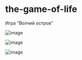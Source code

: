 # the-game-of-life
Игра "Волчий остров"


![image](https://user-images.githubusercontent.com/44696785/145369507-928cc43d-233b-4410-a401-d25d32adbfea.png)

![image](https://user-images.githubusercontent.com/44696785/145369523-b428c98e-08f9-4564-9698-21281713bbd7.png)

![image](https://user-images.githubusercontent.com/44696785/145369710-ae27fdc0-240c-4e3d-b27f-7477f21bc1d7.png)
